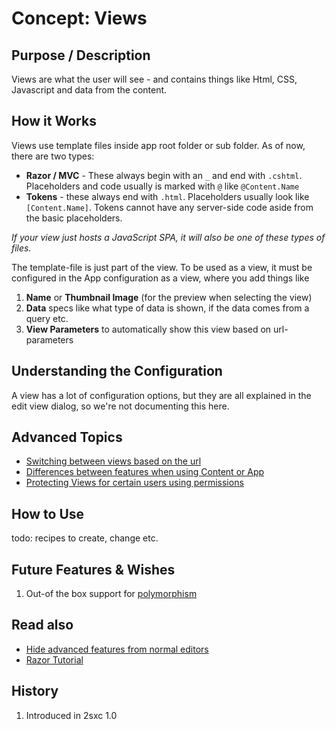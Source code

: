 # Concept: Views

## Purpose / Description

Views are what the user will see - and contains things like Html, CSS, Javascript and data from the content. 

## How it Works

Views use template files inside app root folder or sub folder. As of now, there are two types:

* **Razor / MVC** - These always begin with an `_` and end with `.cshtml`. Placeholders and code usually is marked with `@` like `@Content.Name`
* **Tokens** - these always end with `.html`. Placeholders usually look like `[Content.Name]`. Tokens cannot have any server-side code aside from the basic placeholders. 

_If your view just hosts a JavaScript SPA, it will also be one of these types of files._

The template-file is just part of the view. To be used as a view, it must be configured in the App configuration as a view, where you add things like

1. **Name** or **Thumbnail Image** (for the preview when selecting the view)
1. **Data** specs like what type of data is shown, if the data comes from a query etc.
1. **View Parameters** to automatically show this view based on url-parameters

## Understanding the Configuration

A view has a lot of configuration options, but they are all explained in the edit view dialog, so we're not documenting this here. 

## Advanced Topics

* [Switching between views based on the url](https://2sxc.org/en/docs/Feature/feature/4680)
* [Differences between features when using Content or App](https://2sxc.org/en/blog/post/2sxc-app-vs-2sxc-content-which-one-should-i-use)
* [Protecting Views for certain users using permissions](https://2sxc.org/en/Docs/Feature/feature/4737)

## How to Use

todo: recipes to create, change etc.

## Future Features & Wishes

1. Out-of the box support for [polymorphism](concept-polymorph)

## Read also

* [Hide advanced features from normal editors](https://2sxc.org/en/docs/Feature/feature/3592)
* [Razor Tutorial](https://2sxc.org/dnn-tutorials/en/razor)

## History

1. Introduced in 2sxc 1.0